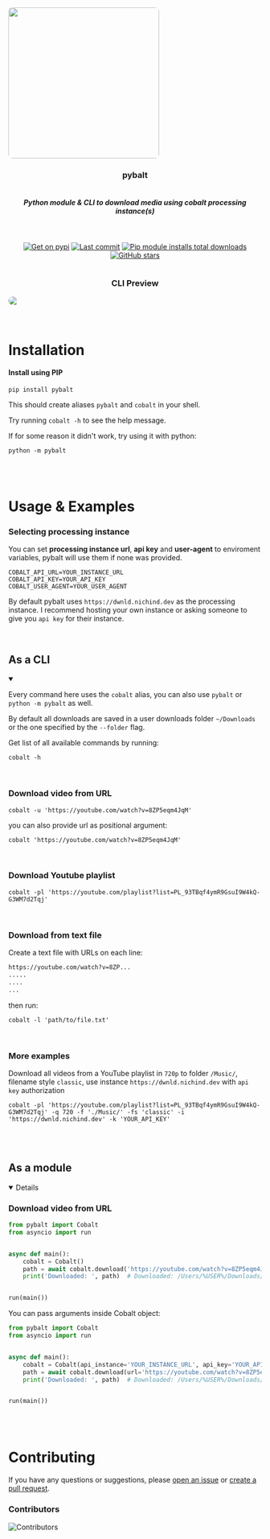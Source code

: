<div align="center" style="display: flex; flex-flow: column wrap;">
  <img src='./assets/logo.png' style='border-radius: 8px; width: 300px'></img>
  <h3>pybalt</h3>
  <h5>Python module & CLI to download media using cobalt processing instance(s)</h5>
  <br>


  [![Get on pypi](https://img.shields.io/pypi/v/pybalt.svg)](https://pypi.org/project/pybalt/)
  [![Last commit](https://img.shields.io/github/last-commit/nichind/pybalt.svg)](https://github.com/nichind/pybalt)
  [![Pip module installs total downloads](https://img.shields.io/pypi/dm/pybalt.svg)](https://pypi.org/project/pybalt/)
  [![GitHub stars](https://img.shields.io/github/stars/nichind/pybalt.svg)](https://github.com/nichind/pybalt)

  
  <div align="center" style="display: flex; flex-flow: column wrap;">
  <h3>CLI Preview</h3>
  <img src='./assets/cli-preview.gif' style='border-radius: 8px'></img>

  </div>
  
</div>
<br><br>
<h1>Installation</h1>
<h4>Install using PIP</h4>

```shell
pip install pybalt
```

This should create aliases `pybalt` and `cobalt` in your shell.

Try running `cobalt -h` to see the help message.

If for some reason it didn't work, try using it with python:

```shell
python -m pybalt
```
<br><br>
<h1>Usage & Examples</h1>

<h3>Selecting processing instance</h3>

You can set **processing instance url**, **api key** and **user-agent** to enviroment variables, pybalt will use them if none was provided.


```
COBALT_API_URL=YOUR_INSTANCE_URL
COBALT_API_KEY=YOUR_API_KEY
COBALT_USER_AGENT=YOUR_USER_AGENT
```

By default pybalt uses `https://dwnld.nichind.dev` as the processing instance. I recommend hosting your own instance or asking someone to give you `api key` for their instance.

<br>
<h2>As a CLI</h2>
<details open>
<summary></summary>

Every command here uses the `cobalt` alias, you can also use `pybalt` or `python -m pybalt` as well.

By default all downloads are saved in a user downloads folder `~/Downloads` or the one specified by the `--folder` flag.

Get list of all available commands by running:

```shell
cobalt -h
```

<br>
<h3>Download video from URL</h3>

```shell
cobalt -u 'https://youtube.com/watch?v=8ZP5eqm4JqM'
```

you can also provide url as positional argument:

```shell
cobalt 'https://youtube.com/watch?v=8ZP5eqm4JqM'
```

<br>
<h3>Download Youtube playlist</h3>

```shell
cobalt -pl 'https://youtube.com/playlist?list=PL_93TBqf4ymR9GsuI9W4kQ-G3WM7d2Tqj'
```

<br>
<h3>Download from text file</h3>

Create a text file with URLs on each line:

```txt
https://youtube.com/watch?v=8ZP...
.....
....
...
```

then run:

```shell
cobalt -l 'path/to/file.txt'
```

<br>
<h3>More examples</h3>

Download all videos from a YouTube playlist in `720p` to folder `/Music/`, filename style `classic`, use instance `https://dwnld.nichind.dev` with `api key` authorization

```shell
cobalt -pl 'https://youtube.com/playlist?list=PL_93TBqf4ymR9GsuI9W4kQ-G3WM7d2Tqj' -q 720 -f './Music/' -fs 'classic' -i 'https://dwnld.nichind.dev' -k 'YOUR_API_KEY'
```

</details>
<br><br>
<h2>As a module</h2>

<details open>

<h3>Download video from URL</h3>

```python
from pybalt import Cobalt
from asyncio import run


async def main():
    cobalt = Cobalt()
    path = await cobalt.download('https://youtube.com/watch?v=8ZP5eqm4JqM')
    print('Downloaded: ', path)  # Downloaded: /Users/%USER%/Downloads/8ZP5eqm4JqM.mp4


run(main())
```

You can pass arguments inside Cobalt object:

```python
from pybalt import Cobalt
from asyncio import run


async def main():
    cobalt = Cobalt(api_instance='YOUR_INSTANCE_URL', api_key='YOUR_API_KEY', headers={...})
    path = await cobalt.download(url='https://youtube.com/watch?v=8ZP5eqm4JqM', quality='1080')
    print('Downloaded: ', path)  # Downloaded: /Users/%USER%/Downloads/8ZP5eqm4JqM.mp4


run(main())
``` 

</details>

<br><br>
<h1>Contributing</h1>

If you have any questions or suggestions, please [open an issue](https://github.com/nichind/pybalt/issues) or [create a pull request](https://github.com/nichind/pybalt/pulls).

<h3>Contributors</h3>

<img src="https://contrib.rocks/image?repo=nichind/pybalt" alt="Contributors" style="max-width: 100%;"/>
